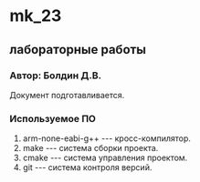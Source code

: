 # mk_23

## лабораторные работы

### Автор: Болдин Д.В.

Документ подготавливается.

### Используемое ПО

1. arm-none-eabi-g++ --- кросс-компилятор.
1. make --- система сборки проекта.
1. cmake --- система управления проектом.
1. git --- система контроля версий.

